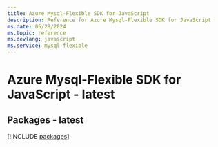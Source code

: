 ```yaml
---
title: Azure Mysql-Flexible SDK for JavaScript
description: Reference for Azure Mysql-Flexible SDK for JavaScript
ms.date: 05/28/2024
ms.topic: reference
ms.devlang: javascript
ms.service: mysql-flexible
---
```

# Azure Mysql-Flexible SDK for JavaScript - latest
## Packages - latest
[!INCLUDE [packages](mysql-flexible-index.md)]